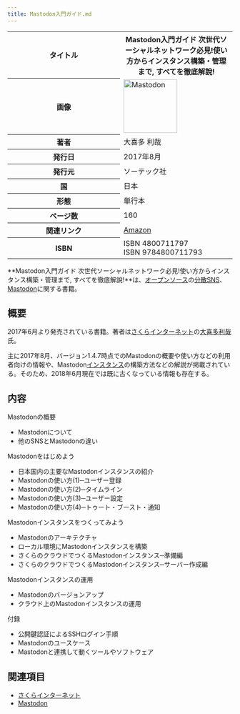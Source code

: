 ```yaml
---
title: Mastodon入門ガイド.md
---
```

<div>

<table>
<colgroup>
<col style="width: 50%" />
<col style="width: 50%" />
</colgroup>
<tbody>
<tr class="header">
<th>タイトル</th>
<th>Mastodon入門ガイド 次世代ソーシャルネットワーク必見!使い方からインスタンス構築・管理まで, すべてを徹底解說!</th>
</tr>

<tr class="odd">
<th>画像</th>
<td><a href="/%E3%83%95%E3%82%A1%E3%82%A4%E3%83%AB:Mastodon_logo.png" title="Mastodon"><img src="/images/thumb/0/00/Mastodon_logo.png/120px-Mastodon_logo.png" srcset="/images/thumb/0/00/Mastodon_logo.png/180px-Mastodon_logo.png 1.5x, /images/0/00/Mastodon_logo.png 2x" width="120" height="120" alt="Mastodon" /></a></td>
</tr>
<tr class="even">
<th scope="row">著者</th>
<td>大喜多 利哉</td>
</tr>
<tr class="odd">
<th scope="row">発行日</th>
<td>2017年8月</td>
</tr>
<tr class="even">
<th scope="row">発行元</th>
<td>ソーテック社</td>
</tr>
<tr class="odd">
<th scope="row">国</th>
<td>日本</td>
</tr>
<tr class="even">
<th scope="row">形態</th>
<td>単行本</td>
</tr>
<tr class="odd">
<th scope="row">ページ数</th>
<td>160</td>
</tr>
<tr class="even">
<th scope="row">関連リンク</th>
<td><a href="https://www.amazon.co.jp/dp/4800711797" rel="nofollow">Amazon</a></td>
</tr>
<tr class="odd">
<th scope="row">ISBN</th>
<td>ISBN 4800711797<br />
ISBN 9784800711793</td>
</tr>
</tbody>
</table>

**Mastodon入門ガイド 次世代ソーシャルネットワーク必見!使い方からインスタンス構築・管理まで, すべてを徹底解說!**は、[オープンソース](/%E3%82%AA%E3%83%BC%E3%83%97%E3%83%B3%E3%82%BD%E3%83%BC%E3%82%B9 "オープンソース")の[分散SNS](/%E5%88%86%E6%95%A3SNS "分散SNS")、[Mastodon](/Mastodon "Mastodon")に関する書籍。

## 概要

2017年6月より発売されている書籍。著者は[さくらインターネット](/%E3%81%95%E3%81%8F%E3%82%89%E3%82%A4%E3%83%B3%E3%82%BF%E3%83%BC%E3%83%8D%E3%83%83%E3%83%88 "さくらインターネット")の[大喜多利哉](/%E5%A4%A7%E5%96%9C%E5%A4%9A%E5%88%A9%E5%93%89 "大喜多利哉 (存在しないページ)")氏。

主に2017年8月、バージョン1.4.7時点でのMastodonの概要や使い方などの利用者向けの情報や、Mastodon[インスタンス](/%E3%82%A4%E3%83%B3%E3%82%B9%E3%82%BF%E3%83%B3%E3%82%B9 "インスタンス")の構築方法などの解説が掲載されている。そのため、2018年6月現在では既に古くなっている情報も存在する。

## 内容

Mastodonの概要  
-   Mastodonについて
-   他のSNSとMastodonの違い

<!-- -->

Mastodonをはじめよう  
-   日本国内の主要なMastodonインスタンスの紹介
-   Mastodonの使い方(1)─ユーザー登録
-   Mastodonの使い方(2)─タイムライン
-   Mastodonの使い方(3)─ユーザー設定
-   Mastodonの使い方(4)─トゥート・ブースト・通知

<!-- -->

Mastodonインスタンスをつくってみよう  
-   Mastodonのアーキテクチャ
-   ローカル環境にMastodonインスタンスを構築
-   さくらのクラウドでつくるMastodonインスタンス─準備編
-   さくらのクラウドでつくるMastodonインスタンス─サーバー作成編

<!-- -->

Mastodonインスタンスの運用  
-   Mastodonのバージョンアップ
-   クラウド上のMastodonインスタンスの運用

<!-- -->

付録  
-   公開鍵認証によるSSHログイン手順
-   Mastodonのユースケース
-   Mastodonと連携して動くツールやソフトウェア

## 関連項目

-   [さくらインターネット](/%E3%81%95%E3%81%8F%E3%82%89%E3%82%A4%E3%83%B3%E3%82%BF%E3%83%BC%E3%83%8D%E3%83%83%E3%83%88 "さくらインターネット")
-   [Mastodon](/Mastodon "Mastodon")

</div>
